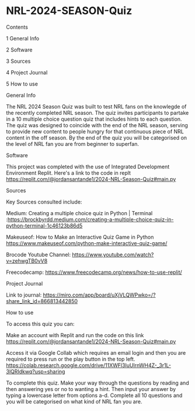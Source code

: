 # NRL-2024-SEASON-Quiz

Contents

1 General Info

2 Software

3 Sources

4 Project Journal

5 How to use


General Info

The NRL 2024 Season Quiz was built to test NRL fans on the knowlegde of the recently completed NRL season. The quiz invites participants to partake in a 10 multiple choice question quiz that includes hints to each question. The quiz was designed to coincide with the end of the NRL season, serving to provide new content to  people hungry for that continuous piece of NRL content in the off season. By the end of the quiz you will be categorised on the level of NRL fan you are from beginner to superfan.

Software

This project was completed with the use of Integrated Development Environment Replit. 
Here's a link to the code in replt https://replit.com/@jordansantande1/2024-NRL-Season-Quiz#main.py 

Sources

Key Sources consulted include:

Medium: Creating a multiple choice quiz in Python | Terminal :https://brockbyrdd.medium.com/creating-a-multiple-choice-quiz-in-python-terminal-1c46123b86d5

Makeuseof: How to Make an Interactive Quiz Game in Python https://www.makeuseof.com/python-make-interactive-quiz-game/

Brocode Youtube Channel: https://www.youtube.com/watch?v=zehwgTB0vV8

Freecodecamp: https://www.freecodecamp.org/news/how-to-use-replit/

Project Journal

Link to journal: https://miro.com/app/board/uXjVLQWPwko=/?share_link_id=866813442850

How to use

To access this quiz you can:

Make an account with Replit and run the code on this link https://replit.com/@jordansantande1/2024-NRL-Season-Quiz#main.py 

Access it via Google Collab which requires an email login and then you are required to press run or the play button in the top left. https://colab.research.google.com/drive/11XWFl3IuUlrnWH4Z-_3r1L-3lQRIdkwq?usp=sharing

To complete this quiz. Make your way through the questions by reading and then answering yes or no to wanting a hint. Then input your answer by typing a lowercase letter from options a-d. Complete all 10 questions and you will be categorised on what kind of NRL fan you are.
